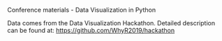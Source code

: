 Conference materials - Data Visualization in Python

Data comes from the Data Visualization Hackathon. 
Detailed description can be found at:
https://github.com/WhyR2019/hackathon
